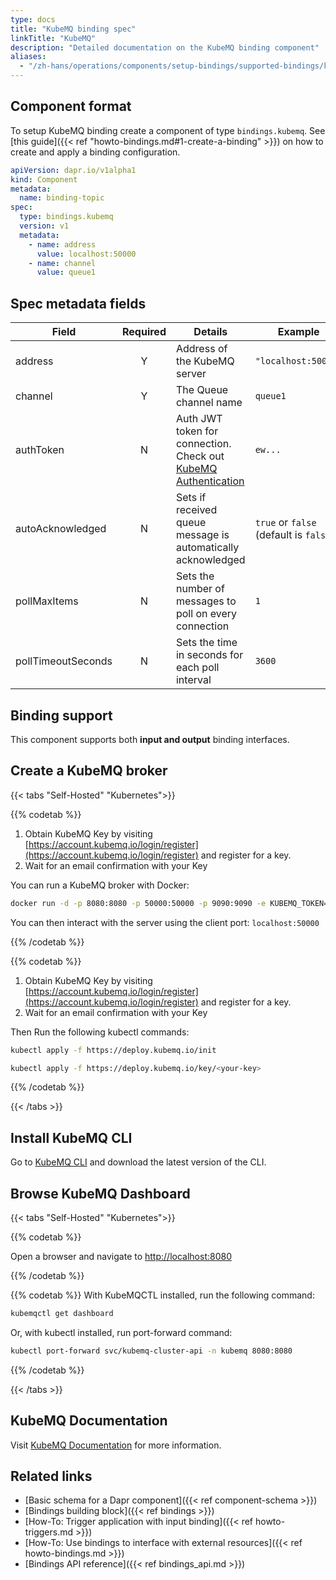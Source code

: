 ```yaml
---
type: docs
title: "KubeMQ binding spec"
linkTitle: "KubeMQ"
description: "Detailed documentation on the KubeMQ binding component"
aliases:
  - "/zh-hans/operations/components/setup-bindings/supported-bindings/kubemq/"
---
```


## Component format

To setup KubeMQ binding create a component of type `bindings.kubemq`. See [this guide]({{< ref "howto-bindings.md#1-create-a-binding" >}}) on how to create and apply a binding configuration.


```yaml
apiVersion: dapr.io/v1alpha1
kind: Component
metadata:
  name: binding-topic
spec:
  type: bindings.kubemq
  version: v1
  metadata:
    - name: address
      value: localhost:50000
    - name: channel
      value: queue1
```

## Spec metadata fields

| Field              | Required | Details                                                                                                                      | Example                                |
|--------------------|:--------:|------------------------------------------------------------------------------------------------------------------------------|----------------------------------------|
| address            |    Y     | Address of the KubeMQ server                                                                                                 | `"localhost:50000"`                    |
| channel            |    Y     | The Queue channel name                                                                                                       | `queue1`                               |
| authToken          |    N     | Auth JWT token for connection. Check out [KubeMQ Authentication](https://docs.kubemq.io/learn/access-control/authentication) | `ew...`                                |
| autoAcknowledged   |    N     | Sets if received queue message is automatically acknowledged                                                                 | `true` or `false` (default is `false`) |
| pollMaxItems       |    N     | Sets the number of messages to poll on every connection                                                                      | `1`                                    |
| pollTimeoutSeconds |    N     | Sets the time in seconds for each poll interval                                                                              | `3600`                                 |

## Binding support

This component supports both **input and output** binding interfaces.


## Create a KubeMQ broker

{{< tabs "Self-Hosted" "Kubernetes">}}

{{% codetab %}}
1. Obtain KubeMQ Key by visiting [https://account.kubemq.io/login/register](https://account.kubemq.io/login/register) and register for a key.
2. Wait for an email confirmation with your Key

You can run a KubeMQ broker with Docker:

```bash
docker run -d -p 8080:8080 -p 50000:50000 -p 9090:9090 -e KUBEMQ_TOKEN=<your-key> kubemq/kubemq
```
You can then interact with the server using the client port: `localhost:50000`

{{% /codetab %}}

{{% codetab %}}
1. Obtain KubeMQ Key by visiting [https://account.kubemq.io/login/register](https://account.kubemq.io/login/register) and register for a key.
2. Wait for an email confirmation with your Key

Then Run the following kubectl commands:

```bash
kubectl apply -f https://deploy.kubemq.io/init
```

```bash
kubectl apply -f https://deploy.kubemq.io/key/<your-key>
```
{{% /codetab %}}

{{< /tabs >}}

## Install KubeMQ CLI
Go to [KubeMQ CLI](https://github.com/kubemq-io/kubemqctl/releases) and download the latest version of the CLI.

## Browse KubeMQ Dashboard

{{< tabs "Self-Hosted" "Kubernetes">}}

{{% codetab %}}
<!-- IGNORE_LINKS -->
Open a browser and navigate to [http://localhost:8080](http://localhost:8080)
<!-- END_IGNORE -->
{{% /codetab %}}

{{% codetab %}}
With KubeMQCTL installed, run the following command:

```bash
kubemqctl get dashboard
```
Or, with kubectl installed, run port-forward command:

```bash
kubectl port-forward svc/kubemq-cluster-api -n kubemq 8080:8080
```
{{% /codetab %}}

{{< /tabs >}}

## KubeMQ Documentation
Visit [KubeMQ Documentation](https://docs.kubemq.io/) for more information.

## Related links

- [Basic schema for a Dapr component]({{< ref component-schema >}})
- [Bindings building block]({{< ref bindings >}})
- [How-To: Trigger application with input binding]({{< ref howto-triggers.md >}})
- [How-To: Use bindings to interface with external resources]({{< ref howto-bindings.md >}})
- [Bindings API reference]({{< ref bindings_api.md >}})
